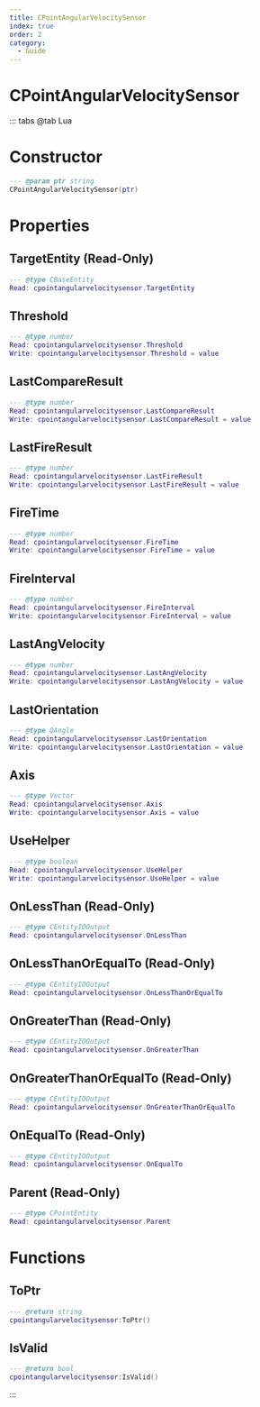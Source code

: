 ```yaml
---
title: CPointAngularVelocitySensor
index: true
order: 2
category:
  - Guide
---
```


# CPointAngularVelocitySensor

::: tabs
@tab Lua
# Constructor
```lua
--- @param ptr string
CPointAngularVelocitySensor(ptr)
```
# Properties
## TargetEntity (Read-Only)
```lua
--- @type CBaseEntity
Read: cpointangularvelocitysensor.TargetEntity
```
## Threshold 
```lua
--- @type number
Read: cpointangularvelocitysensor.Threshold
Write: cpointangularvelocitysensor.Threshold = value
```
## LastCompareResult 
```lua
--- @type number
Read: cpointangularvelocitysensor.LastCompareResult
Write: cpointangularvelocitysensor.LastCompareResult = value
```
## LastFireResult 
```lua
--- @type number
Read: cpointangularvelocitysensor.LastFireResult
Write: cpointangularvelocitysensor.LastFireResult = value
```
## FireTime 
```lua
--- @type number
Read: cpointangularvelocitysensor.FireTime
Write: cpointangularvelocitysensor.FireTime = value
```
## FireInterval 
```lua
--- @type number
Read: cpointangularvelocitysensor.FireInterval
Write: cpointangularvelocitysensor.FireInterval = value
```
## LastAngVelocity 
```lua
--- @type number
Read: cpointangularvelocitysensor.LastAngVelocity
Write: cpointangularvelocitysensor.LastAngVelocity = value
```
## LastOrientation 
```lua
--- @type QAngle
Read: cpointangularvelocitysensor.LastOrientation
Write: cpointangularvelocitysensor.LastOrientation = value
```
## Axis 
```lua
--- @type Vector
Read: cpointangularvelocitysensor.Axis
Write: cpointangularvelocitysensor.Axis = value
```
## UseHelper 
```lua
--- @type boolean
Read: cpointangularvelocitysensor.UseHelper
Write: cpointangularvelocitysensor.UseHelper = value
```
## OnLessThan (Read-Only)
```lua
--- @type CEntityIOOutput
Read: cpointangularvelocitysensor.OnLessThan
```
## OnLessThanOrEqualTo (Read-Only)
```lua
--- @type CEntityIOOutput
Read: cpointangularvelocitysensor.OnLessThanOrEqualTo
```
## OnGreaterThan (Read-Only)
```lua
--- @type CEntityIOOutput
Read: cpointangularvelocitysensor.OnGreaterThan
```
## OnGreaterThanOrEqualTo (Read-Only)
```lua
--- @type CEntityIOOutput
Read: cpointangularvelocitysensor.OnGreaterThanOrEqualTo
```
## OnEqualTo (Read-Only)
```lua
--- @type CEntityIOOutput
Read: cpointangularvelocitysensor.OnEqualTo
```
## Parent (Read-Only)
```lua
--- @type CPointEntity
Read: cpointangularvelocitysensor.Parent
```
# Functions
## ToPtr
```lua
--- @return string
cpointangularvelocitysensor:ToPtr()
```
## IsValid
```lua
--- @return bool
cpointangularvelocitysensor:IsValid()
```

:::
